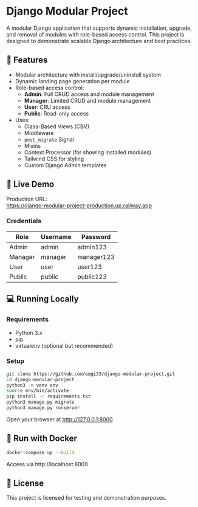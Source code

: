 # Django Modular Project

A modular Django application that supports dynamic installation, upgrade, and removal of modules with role-based access control. This project is designed to demonstrate scalable Django architecture and best practices.

## 🔧 Features

- Modular architecture with install/upgrade/uninstall system
- Dynamic landing page generation per module
- Role-based access control:
  - **Admin**: Full CRUD access and module management
  - **Manager**: Limited CRUD and module management
  - **User**: CRU access
  - **Public**: Read-only access
- Uses:
  - Class-Based Views (CBV)
  - Middleware
  - `post_migrate` Signal
  - Mixins
  - Context Processor (for showing installed modules)
  - Tailwind CSS for styling
  - Custom Django Admin templates

## 🚀 Live Demo

Production URL:  
https://django-modular-project-production.up.railway.app

### Credentials

| Role    | Username | Password     |
|---------|----------|--------------|
| Admin   | admin    | admin123     |
| Manager | manager  | manager123   |
| User    | user     | user123      |
| Public  | public   | public123    |

## 💻 Running Locally

### Requirements

- Python 3.x
- pip
- virtualenv (optional but recommended)

### Setup

```bash
git clone https://github.com/eqqi33/django-modular-project.git
cd django-modular-project
python3 -m venv env
source env/bin/activate
pip install -r requirements.txt
python3 manage.py migrate
python3 manage.py runserver
```

Open your browser at http://127.0.0.1:8000

## 🐳 Run with Docker

```bash
docker-compose up --build
```

Access via http://localhost:8000

## 📄 License

This project is licensed for testing and demonstration purposes.
